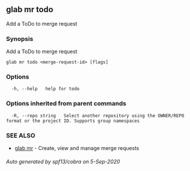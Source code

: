 ## glab mr todo

Add a ToDo to merge request

### Synopsis

Add a ToDo to merge request

```
glab mr todo <merge-request-id> [flags]
```

### Options

```
  -h, --help   help for todo
```

### Options inherited from parent commands

```
  -R, --repo string   Select another repository using the OWNER/REPO format or the project ID. Supports group namespaces
```

### SEE ALSO

* [glab mr](glab_mr.md)	 - Create, view and manage merge requests

###### Auto generated by spf13/cobra on 5-Sep-2020

